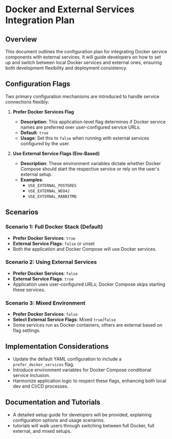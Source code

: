 # Docker and External Services Integration Plan

## Overview
This document outlines the configuration plan for integrating Docker service components with external services. It will guide developers on how to set up and switch between local Docker services and external ones, ensuring both development flexibility and deployment consistency.

## Configuration Flags
Two primary configuration mechanisms are introduced to handle service connections flexibly:

1. **Prefer Docker Services Flag**
   - **Description**: This application-level flag determines if Docker service names are preferred over user-configured service URLs.
   - **Default**: `true`
   - **Usage**: Set this to `false` when running with external services configured by the user.

2. **Use External Service Flags (Env-Based)**
   - **Description**: These environment variables dictate whether Docker Compose should start the respective service or rely on the user's external setup.
   - **Examples**:
     - `USE_EXTERNAL_POSTGRES`
     - `USE_EXTERNAL_NEO4J`
     - `USE_EXTERNAL_RABBITMQ`

## Scenarios
### Scenario 1: Full Docker Stack (Default)
   - **Prefer Docker Services**: `true`
   - **External Service Flags**: `false` or unset
   - Both the application and Docker Compose will use Docker services.

### Scenario 2: Using External Services
   - **Prefer Docker Services**: `false`
   - **External Service Flags**: `true`
   - Application uses user-configured URLs; Docker Compose skips starting these services.

### Scenario 3: Mixed Environment
   - **Prefer Docker Services**: `false`
   - **Select External Service Flags**: Mixed `true`/`false`
   - Some services run as Docker containers, others are external based on flag settings.

## Implementation Considerations
- Update the default YAML configuration to include a `prefer_docker_services` flag.
- Introduce environment variables for Docker Compose conditional service inclusion.
- Harmonize application logic to respect these flags, enhancing both local dev and CI/CD processes.

## Documentation and Tutorials
- A detailed setup guide for developers will be provided, explaining configuration options and usage scenarios.
- tutorials will walk users through switching between full Docker, full external, and mixed setups.
